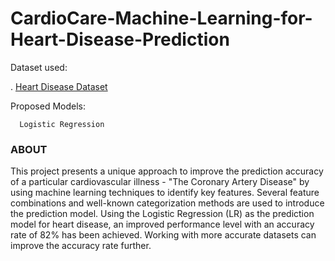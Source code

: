 # CardioCare-Machine-Learning-for-Heart-Disease-Prediction

Dataset used:

.     [Heart Disease Dataset](https://www.kaggle.com/datasets/charankakaraparthi/heart-dissease)
   
Proposed Models:

      Logistic Regression

### ABOUT  

 This project presents a unique approach to improve the prediction accuracy of a particular cardiovascular illness - "The Coronary Artery Disease" by using machine learning techniques to identify key features.
Several feature combinations and well-known categorization methods are used to introduce the prediction model. Using the Logistic Regression (LR) as the prediction model for heart disease, an improved performance level with an accuracy rate of 82% has been achieved. Working with more accurate datasets can improve the accuracy rate further.
